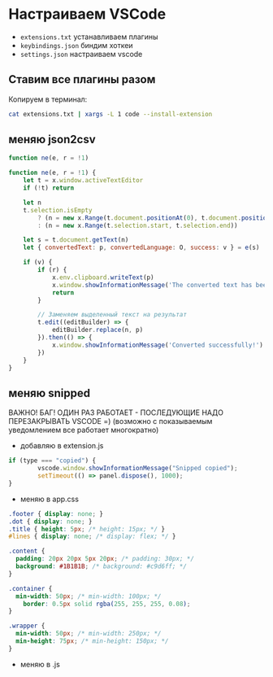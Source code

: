 # Настраиваем VSCode

- `extensions.txt`  устанавливаем плагины
- `keybindings.json` биндим хоткеи
- `settings.json` настраиваем vscode

## Ставим все плагины разом

Копируем в терминал:

```bash
cat extensions.txt | xargs -L 1 code --install-extension
```

## меняю json2csv
```js
function ne(e, r = !1)
```

```js
function ne(e, r = !1) {
	let t = x.window.activeTextEditor
	if (!t) return

	let n
	t.selection.isEmpty
		? (n = new x.Range(t.document.positionAt(0), t.document.positionAt(t.document.getText().length)))
		: (n = new x.Range(t.selection.start, t.selection.end))

	let s = t.document.getText(n)
	let { convertedText: p, convertedLanguage: O, success: v } = e(s)

	if (v) {
		if (r) {
			x.env.clipboard.writeText(p)
			x.window.showInformationMessage('The converted text has been copied to the clipboard.')
			return
		}

		// Заменяем выделенный текст на результат
		t.edit((editBuilder) => {
			editBuilder.replace(n, p)
		}).then(() => {
			x.window.showInformationMessage('Converted successfully!')
		})
	}
}
```


## меняю snipped

ВАЖНО!
БАГ!
ОДИН РАЗ РАБОТАЕТ - ПОСЛЕДУЮЩИЕ НАДО ПЕРЕЗАКРЫВАТЬ VSCODE  =)
(возможно с показываемым уведомлением все работает многократно)

- добавляю в extension.js

```js
if (type === "copied") {
		vscode.window.showInformationMessage("Snipped copied");
		setTimeout(() => panel.dispose(), 1000);
}
```



- меняю в app.css


```css
.footer { display: none; }
.dot { display: none; }
.title { height: 5px; /* height: 15px; */ }
#lines { display: none; /* display: flex; */ }

.content {
  padding: 20px 20px 5px 20px; /* padding: 30px; */
  background: #1B1B1B; /* background: #c9d6ff; */
}

.container {
  min-width: 50px; /* min-width: 100px; */
	border: 0.5px solid rgba(255, 255, 255, 0.08); 
}

.wrapper {
  min-width: 50px; /* min-width: 250px; */
  min-height: 75px; /* min-height: 150px; */
}
```

- меняю в .js